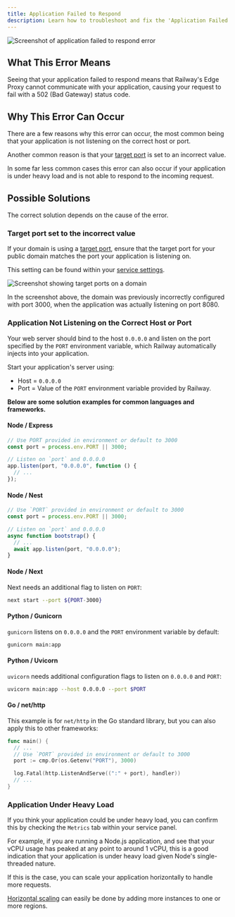 ```yaml
---
title: Application Failed to Respond
description: Learn how to troubleshoot and fix the 'Application Failed to Respond' error.
---
```


<Image src="https://res.cloudinary.com/railway/image/upload/v1722017042/docs/application-error_wgrwro_i4tjkl.png"
alt="Screenshot of application failed to respond error"
layout="intrinsic"
width={1080} height={950}
quality={100} />

## What This Error Means

Seeing that your application failed to respond means that Railway's Edge Proxy cannot communicate with your application, causing your request to fail with a 502 (Bad Gateway) status code.

## Why This Error Can Occur

There are a few reasons why this error can occur, the most common being that your application is not listening on the correct host or port.

Another common reason is that your [target port](/guides/public-networking#target-ports) is set to an incorrect value.

In some far less common cases this error can also occur if your application is under heavy load and is not able to respond to the incoming request.

## Possible Solutions

The correct solution depends on the cause of the error.

### Target port set to the incorrect value

If your domain is using a [target port](/guides/public-networking#target-ports), ensure that the target port for your public domain matches the port your application is listening on.

This setting can be found within your [service settings](/overview/the-basics#service-settings).

<Image src="https://res.cloudinary.com/railway/image/upload/v1743470803/docs/custom-port_r8vhbx.png"
alt="Screenshot showing target ports on a domain"
layout="intrinsic"
width={1200}
height={999}
quality={100}
/>

In the screenshot above, the domain was previously incorrectly configured with port 3000, when the application was actually listening on port 8080.

### Application Not Listening on the Correct Host or Port

Your web server should bind to the host `0.0.0.0` and listen on the port specified by the `PORT` environment variable, which Railway automatically injects into your application.

Start your application's server using:

- Host = `0.0.0.0`
- Port = Value of the `PORT` environment variable provided by Railway.

**Below are some solution examples for common languages and frameworks.**

#### Node / Express

```javascript
// Use PORT provided in environment or default to 3000
const port = process.env.PORT || 3000;

// Listen on `port` and 0.0.0.0
app.listen(port, "0.0.0.0", function () {
  // ...
});
```

#### Node / Nest

```javascript
// Use `PORT` provided in environment or default to 3000
const port = process.env.PORT || 3000;

// Listen on `port` and 0.0.0.0
async function bootstrap() {
  // ...
  await app.listen(port, "0.0.0.0");
}
```

#### Node / Next

Next needs an additional flag to listen on `PORT`:

```bash
next start --port ${PORT-3000}
```

#### Python / Gunicorn

`gunicorn` listens on `0.0.0.0` and the `PORT` environment variable by default:

```bash
gunicorn main:app
```

#### Python / Uvicorn

`uvicorn` needs additional configuration flags to listen on `0.0.0.0` and `PORT`:

```bash
uvicorn main:app --host 0.0.0.0 --port $PORT
```

#### Go / net/http

This example is for `net/http` in the Go standard library, but you can also apply this to other frameworks:
```go
func main() {
  // ...
  // Use `PORT` provided in environment or default to 3000
  port := cmp.Or(os.Getenv("PORT"), 3000)

  log.Fatal(http.ListenAndServe((":" + port), handler))
  // ...
}
```

### Application Under Heavy Load

If you think your application could be under heavy load, you can confirm this by checking the `Metrics` tab within your service panel.

For example, if you are running a Node.js application, and see that your vCPU usage has peaked at any point to around 1 vCPU, this is a good indication that your application is under heavy load given Node's single-threaded nature.

If this is the case, you can scale your application horizontally to handle more requests.

[Horizontal scaling](https://docs.railway.com/reference/scaling#horizontal-scaling-with-replicas) can easily be done by adding more instances to one or more regions.
